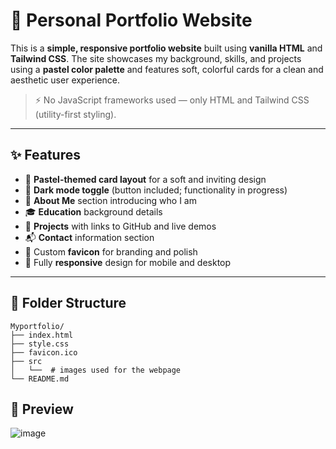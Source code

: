 # 🌸 Personal Portfolio Website



This is a **simple, responsive portfolio website** built using **vanilla HTML** and **Tailwind CSS**. The site showcases my background, skills, and projects using a **pastel color palette** and features soft, colorful cards for a clean and aesthetic user experience.

> ⚡ No JavaScript frameworks used — only HTML and Tailwind CSS (utility-first styling).

---

## ✨ Features

- 🎨 **Pastel-themed card layout** for a soft and inviting design
- 🌙 **Dark mode toggle** (button included; functionality in progress)
- 📌 **About Me** section introducing who I am
- 🎓 **Education** background details
- 💼 **Projects** with links to GitHub and live demos
- 📬 **Contact** information section
- 📎 Custom **favicon** for branding and polish
- 📱 Fully **responsive** design for mobile and desktop

---

## 📁 Folder Structure
```text
Myportfolio/
├── index.html
├── style.css
├── favicon.ico
├── src
│   └──  # images used for the webpage
└── README.md
```
## 📸 Preview

![image](https://github.com/user-attachments/assets/bfed4902-d884-435a-af24-4cb198075a5b)
